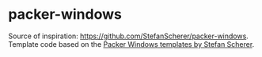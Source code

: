 # packer-windows

Source of inspiration: https://github.com/StefanScherer/packer-windows.  
Template code based on the [Packer Windows templates by Stefan Scherer](https://github.com/StefanScherer/packer-windows).
